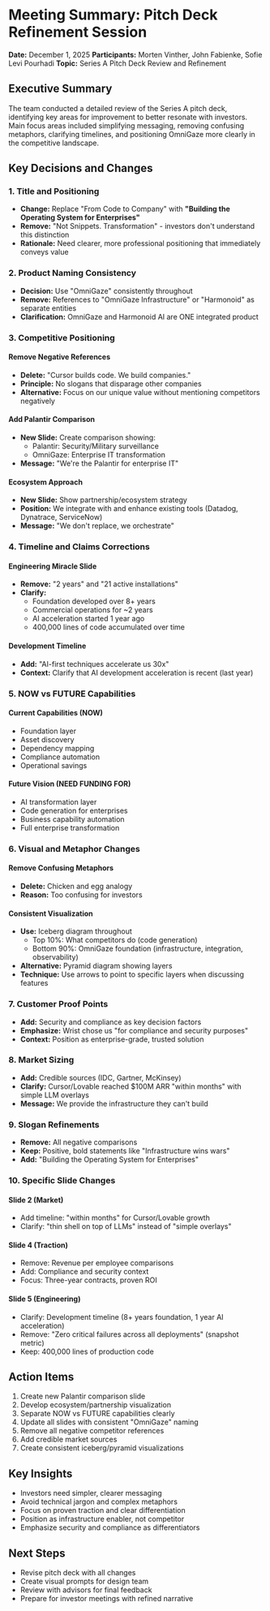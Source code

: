 # Meeting Summary: Pitch Deck Refinement Session
**Date:** December 1, 2025
**Participants:** Morten Vinther, John Fabienke, Sofie Levi Pourhadi
**Topic:** Series A Pitch Deck Review and Refinement

## Executive Summary
The team conducted a detailed review of the Series A pitch deck, identifying key areas for improvement to better resonate with investors. Main focus areas included simplifying messaging, removing confusing metaphors, clarifying timelines, and positioning OmniGaze more clearly in the competitive landscape.

## Key Decisions and Changes

### 1. Title and Positioning
- **Change:** Replace "From Code to Company" with **"Building the Operating System for Enterprises"**
- **Remove:** "Not Snippets. Transformation" - investors don't understand this distinction
- **Rationale:** Need clearer, more professional positioning that immediately conveys value

### 2. Product Naming Consistency
- **Decision:** Use "OmniGaze" consistently throughout
- **Remove:** References to "OmniGaze Infrastructure" or "Harmonoid" as separate entities
- **Clarification:** OmniGaze and Harmonoid AI are ONE integrated product

### 3. Competitive Positioning

#### Remove Negative References
- **Delete:** "Cursor builds code. We build companies."
- **Principle:** No slogans that disparage other companies
- **Alternative:** Focus on our unique value without mentioning competitors negatively

#### Add Palantir Comparison
- **New Slide:** Create comparison showing:
  - Palantir: Security/Military surveillance
  - OmniGaze: Enterprise IT transformation
- **Message:** "We're the Palantir for enterprise IT"

#### Ecosystem Approach
- **New Slide:** Show partnership/ecosystem strategy
- **Position:** We integrate with and enhance existing tools (Datadog, Dynatrace, ServiceNow)
- **Message:** "We don't replace, we orchestrate"

### 4. Timeline and Claims Corrections

#### Engineering Miracle Slide
- **Remove:** "2 years" and "21 active installations"
- **Clarify:** 
  - Foundation developed over 8+ years
  - Commercial operations for ~2 years
  - AI acceleration started 1 year ago
  - 400,000 lines of code accumulated over time

#### Development Timeline
- **Add:** "AI-first techniques accelerate us 30x"
- **Context:** Clarify that AI development acceleration is recent (last year)

### 5. NOW vs FUTURE Capabilities

#### Current Capabilities (NOW)
- Foundation layer
- Asset discovery
- Dependency mapping
- Compliance automation
- Operational savings

#### Future Vision (NEED FUNDING FOR)
- AI transformation layer
- Code generation for enterprises
- Business capability automation
- Full enterprise transformation

### 6. Visual and Metaphor Changes

#### Remove Confusing Metaphors
- **Delete:** Chicken and egg analogy
- **Reason:** Too confusing for investors

#### Consistent Visualization
- **Use:** Iceberg diagram throughout
  - Top 10%: What competitors do (code generation)
  - Bottom 90%: OmniGaze foundation (infrastructure, integration, observability)
- **Alternative:** Pyramid diagram showing layers
- **Technique:** Use arrows to point to specific layers when discussing features

### 7. Customer Proof Points
- **Add:** Security and compliance as key decision factors
- **Emphasize:** Wrist chose us "for compliance and security purposes"
- **Context:** Position as enterprise-grade, trusted solution

### 8. Market Sizing
- **Add:** Credible sources (IDC, Gartner, McKinsey)
- **Clarify:** Cursor/Lovable reached $100M ARR "within months" with simple LLM overlays
- **Message:** We provide the infrastructure they can't build

### 9. Slogan Refinements
- **Remove:** All negative comparisons
- **Keep:** Positive, bold statements like "Infrastructure wins wars"
- **Add:** "Building the Operating System for Enterprises"

### 10. Specific Slide Changes

#### Slide 2 (Market)
- Add timeline: "within months" for Cursor/Lovable growth
- Clarify: "thin shell on top of LLMs" instead of "simple overlays"

#### Slide 4 (Traction)
- Remove: Revenue per employee comparisons
- Add: Compliance and security context
- Focus: Three-year contracts, proven ROI

#### Slide 5 (Engineering)
- Clarify: Development timeline (8+ years foundation, 1 year AI acceleration)
- Remove: "Zero critical failures across all deployments" (snapshot metric)
- Keep: 400,000 lines of production code

## Action Items
1. Create new Palantir comparison slide
2. Develop ecosystem/partnership visualization
3. Separate NOW vs FUTURE capabilities clearly
4. Update all slides with consistent "OmniGaze" naming
5. Remove all negative competitor references
6. Add credible market sources
7. Create consistent iceberg/pyramid visualizations

## Key Insights
- Investors need simpler, clearer messaging
- Avoid technical jargon and complex metaphors
- Focus on proven traction and clear differentiation
- Position as infrastructure enabler, not competitor
- Emphasize security and compliance as differentiators

## Next Steps
- Revise pitch deck with all changes
- Create visual prompts for design team
- Review with advisors for final feedback
- Prepare for investor meetings with refined narrative